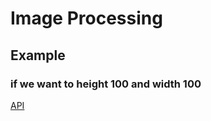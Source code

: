 # Image Processing

## Example
### if we want to  height 100 and width 100
[API](http://localhost:3000/api/image?filename=coffee&width=100&height=100)
